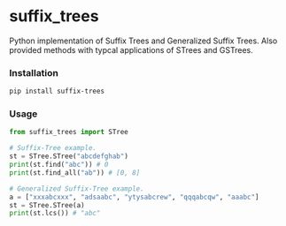 # suffix_trees
Python implementation of Suffix Trees and Generalized Suffix Trees. Also provided methods with typcal applications of STrees and GSTrees. 

### Installation

```bash
pip install suffix-trees
```

### Usage

```python
from suffix_trees import STree

# Suffix-Tree example.
st = STree.STree("abcdefghab")
print(st.find("abc")) # 0
print(st.find_all("ab")) # [0, 8]

# Generalized Suffix-Tree example.
a = ["xxxabcxxx", "adsaabc", "ytysabcrew", "qqqabcqw", "aaabc"]
st = STree.STree(a)
print(st.lcs()) # "abc"
```
